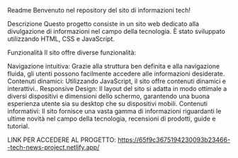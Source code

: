 Readme
Benvenuto nel repository del sito di informazioni tech!

Descrizione
Questo progetto consiste in un sito web dedicato alla divulgazione di informazioni nel campo della tecnologia. È stato sviluppato utilizzando HTML, CSS e JavaScript.

Funzionalità
Il sito offre diverse funzionalità:

Navigazione intuitiva: Grazie alla struttura ben definita e alla navigazione fluida, gli utenti possono facilmente accedere alle informazioni desiderate.
Contenuti dinamici: Utilizzando JavaScript, il sito offre contenuti dinamici e interattivi..
Responsive Design: Il layout del sito si adatta in modo ottimale a diversi dispositivi e dimensioni dello schermo, garantendo una buona esperienza utente sia su desktop che su dispositivi mobili.
Contenuti informativi: Il sito fornisce una vasta gamma di informazioni riguardanti le ultime novità nel campo della tecnologia, recensioni di prodotti, guide e tutorial.

LINK PER ACCEDERE AL PROGETTO: https://65f9c3675194230093b23466--tech-news-project.netlify.app/
